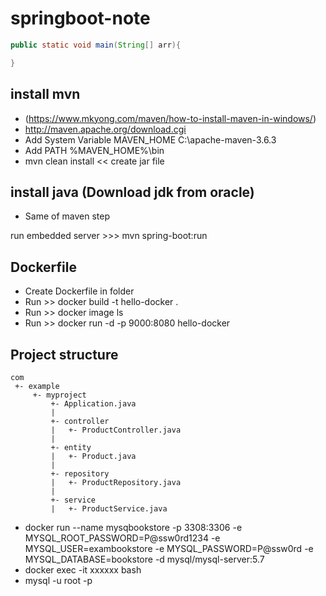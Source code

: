# springboot-note
```java
public static void main(String[] arr){

}
```


## install mvn 
- (https://www.mkyong.com/maven/how-to-install-maven-in-windows/)
- http://maven.apache.org/download.cgi
- Add System Variable MAVEN_HOME  C:\apache-maven-3.6.3
- Add PATH %MAVEN_HOME%\bin
- mvn clean install  << create jar file

## install java (Download jdk from oracle)
- Same of maven step

run embedded server >>> mvn spring-boot:run

## Dockerfile
- Create Dockerfile in folder
- Run >> docker build -t hello-docker .
- Run >> docker image ls
- Run >> docker run -d -p 9000:8080 hello-docker




## Project structure
```
com
 +- example
     +- myproject
         +- Application.java
         |
         +- controller
         |   +- ProductController.java      
         |
         +- entity
         |   +- Product.java   
         |
         +- repository
         |   +- ProductRepository.java
         |
         +- service
         |   +- ProductService.java
```

- docker run --name mysqbookstore -p 3308:3306 -e MYSQL_ROOT_PASSWORD=P@ssw0rd1234 -e MYSQL_USER=exambookstore -e MYSQL_PASSWORD=P@ssw0rd -e MYSQL_DATABASE=bookstore -d mysql/mysql-server:5.7
- docker exec -it xxxxxx bash
- mysql -u root -p
